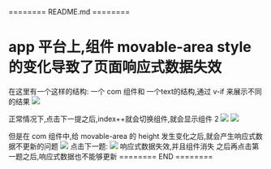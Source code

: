 ======== README.md ========

# app 平台上,组件 movable-area style的变化导致了页面响应式数据失效

在这里有一个这样的结构:
一个 com 组件和 一个text的结构,通过 v-if 来展示不同的结果
![](https://yuhepicgo.oss-cn-beijing.aliyuncs.com/20250701155827523.png)

正常情况下,点击下一提之后,index++就会切换组件,就会显示组件 2
![](https://yuhepicgo.oss-cn-beijing.aliyuncs.com/20250701155909207.png)
![](https://yuhepicgo.oss-cn-beijing.aliyuncs.com/20250701155942453.png)

但是在 com 组件中,给 movable-area 的 height 发生变化之后,就会产生响应式数据不更新的问题
![](https://yuhepicgo.oss-cn-beijing.aliyuncs.com/20250701160035693.png)
点击下一题:
![](https://yuhepicgo.oss-cn-beijing.aliyuncs.com/20250701160121477.png)
响应式数据失效,并且组件消失
之后再点击第一题之后,响应式数据也不能够更新
======== END ========
